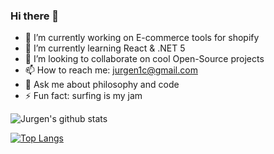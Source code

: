### Hi there 👋

- 🔭 I’m currently working on E-commerce tools for shopify
- 🌱 I’m currently learning React & .NET 5
- 👯 I’m looking to collaborate on cool Open-Source projects
- 📫 How to reach me: jurgen1c@gmail.com
- 💬 Ask me about philosophy and code
- ⚡ Fun fact: surfing is my jam

![Jurgen's github stats](https://github-readme-stats.vercel.app/api?username=jurgen1c&show_icons=true&theme=radical)

[![Top Langs](https://github-readme-stats.vercel.app/api/top-langs/?username=jurgen1c&layout=compact&langs_count=10)](https://github.com/jurgen1c/github-readme-stats)


<!--
**jurgen1c/jurgen1c** is a ✨ _special_ ✨ repository because its `README.md` (this file) appears on your GitHub profile.

Here are some ideas to get you started:

- 🤔 I’m looking for help with ...
- 😄 Pronouns: ...
-->
